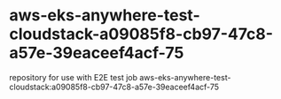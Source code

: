 # aws-eks-anywhere-test-cloudstack-a09085f8-cb97-47c8-a57e-39eaceef4acf-75
repository for use with E2E test job aws-eks-anywhere-test-cloudstack:a09085f8-cb97-47c8-a57e-39eaceef4acf-75
